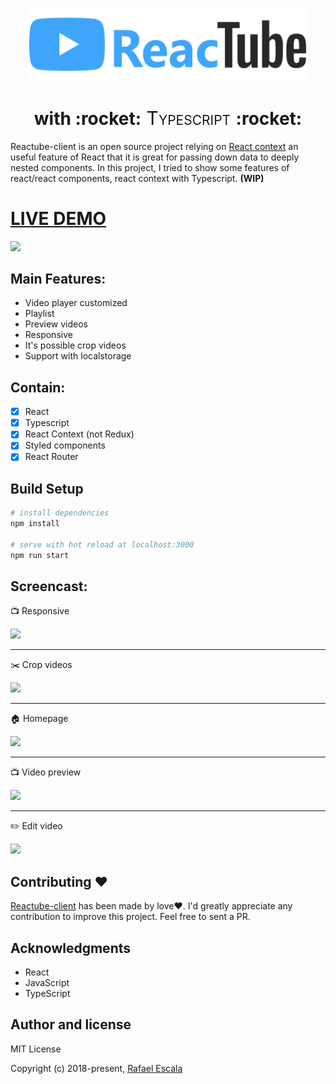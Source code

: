 <p align="center">
  <a href="https://github.com/rafaesc/reactube-client/">
    <img src="./screenshots/reactube.svg" alt="drawing" width="450px"/>
  </a>
</p><div style="text-align:center"></div>
<!-- Name -->
<h1 align="center">
  with :rocket:<span style="font-variant-caps: petite-caps;font-size: 30px;font-weight: 400;"> Typescript </span>:rocket:
</h1>

Reactube-client is an open source project relying on [React context](https://reactjs.org/docs/context.html) an useful feature of React that it is great for passing down data to deeply nested components. In this project, I tried to show some features of react/react components, react context with Typescript. **(WIP)**

# [LIVE DEMO](http://rafaelescala.com/reactube/)

![](https://github.com/rafaesc/reactube-client/blob/master/screenshots/fullplayer1.gif?raw=true)

## Main Features:

* Video player customized
* Playlist
* Preview videos
* Responsive
* It's possible crop videos
* Support with localstorage

## Contain:

- [x] React
- [x] Typescript
- [x] React Context (not Redux)
- [x] Styled components
- [x] React Router

## Build Setup

```` bash
# install dependencies
npm install

# serve with hot reload at localhost:3000
npm run start
````

## Screencast:

:tv: Responsive

![](https://github.com/rafaesc/reactube-client/blob/master/screenshots/mobile.gif?raw=true)
___

:scissors: Crop videos

![](https://github.com/rafaesc/reactube-client/blob/master/screenshots/fullplayer2.gif?raw=true)
___

:house: Homepage

![](https://github.com/rafaesc/reactube-client/blob/master/screenshots/home.png?raw=true)
___

:tv: Video preview

![](https://github.com/rafaesc/reactube-client/blob/master/screenshots/video-preview.png?raw=true)
___

:pencil2: Edit video

![](https://github.com/rafaesc/reactube-client/blob/master/screenshots/edit.png?raw=true)

## Contributing :heart:

[Reactube-client](http://rafaelescala.com/reactube/) has been made by love:heart:.
I'd greatly appreciate any contribution to improve this project. Feel free to sent a PR.

## Acknowledgments

* React
* JavaScript
* TypeScript

## Author and license

MIT License

Copyright (c) 2018-present, [Rafael Escala](https://github.com/rafaesc)



